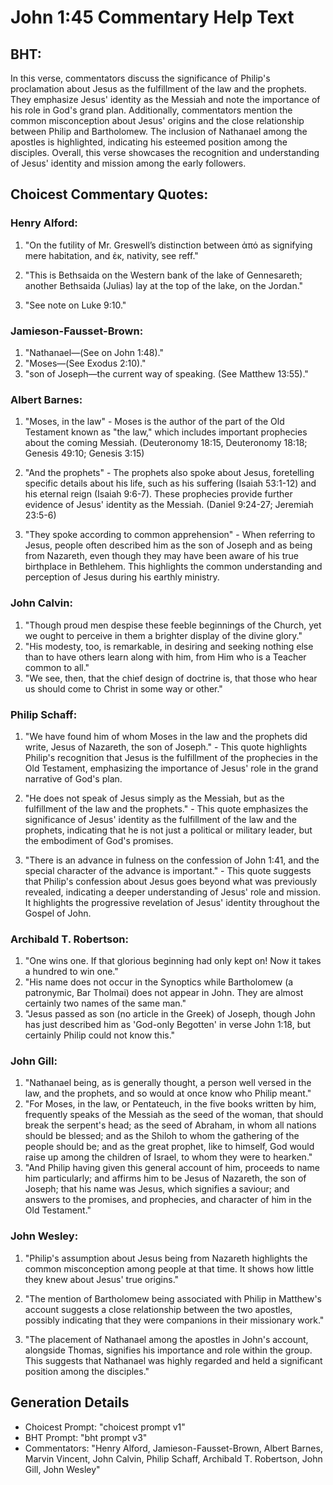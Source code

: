 # John 1:45 Commentary Help Text

## BHT:
In this verse, commentators discuss the significance of Philip's proclamation about Jesus as the fulfillment of the law and the prophets. They emphasize Jesus' identity as the Messiah and note the importance of his role in God's grand plan. Additionally, commentators mention the common misconception about Jesus' origins and the close relationship between Philip and Bartholomew. The inclusion of Nathanael among the apostles is highlighted, indicating his esteemed position among the disciples. Overall, this verse showcases the recognition and understanding of Jesus' identity and mission among the early followers.

## Choicest Commentary Quotes:
### Henry Alford:
1. "On the futility of Mr. Greswell’s distinction between ἀπό as signifying mere habitation, and ἐκ, nativity, see reff." 

2. "This is Bethsaida on the Western bank of the lake of Gennesareth; another Bethsaida (Julias) lay at the top of the lake, on the Jordan." 

3. "See note on Luke 9:10."

### Jamieson-Fausset-Brown:
1. "Nathanael—(See on John 1:48)." 
2. "Moses—(See Exodus 2:10)." 
3. "son of Joseph—the current way of speaking. (See Matthew 13:55)."

### Albert Barnes:
1. "Moses, in the law" - Moses is the author of the part of the Old Testament known as "the law," which includes important prophecies about the coming Messiah. (Deuteronomy 18:15, Deuteronomy 18:18; Genesis 49:10; Genesis 3:15)

2. "And the prophets" - The prophets also spoke about Jesus, foretelling specific details about his life, such as his suffering (Isaiah 53:1-12) and his eternal reign (Isaiah 9:6-7). These prophecies provide further evidence of Jesus' identity as the Messiah. (Daniel 9:24-27; Jeremiah 23:5-6)

3. "They spoke according to common apprehension" - When referring to Jesus, people often described him as the son of Joseph and as being from Nazareth, even though they may have been aware of his true birthplace in Bethlehem. This highlights the common understanding and perception of Jesus during his earthly ministry.

### John Calvin:
1. "Though proud men despise these feeble beginnings of the Church, yet we ought to perceive in them a brighter display of the divine glory."
2. "His modesty, too, is remarkable, in desiring and seeking nothing else than to have others learn along with him, from Him who is a Teacher common to all."
3. "We see, then, that the chief design of doctrine is, that those who hear us should come to Christ in some way or other."

### Philip Schaff:
1. "We have found him of whom Moses in the law and the prophets did write, Jesus of Nazareth, the son of Joseph." - This quote highlights Philip's recognition that Jesus is the fulfillment of the prophecies in the Old Testament, emphasizing the importance of Jesus' role in the grand narrative of God's plan.

2. "He does not speak of Jesus simply as the Messiah, but as the fulfillment of the law and the prophets." - This quote emphasizes the significance of Jesus' identity as the fulfillment of the law and the prophets, indicating that he is not just a political or military leader, but the embodiment of God's promises.

3. "There is an advance in fulness on the confession of John 1:41, and the special character of the advance is important." - This quote suggests that Philip's confession about Jesus goes beyond what was previously revealed, indicating a deeper understanding of Jesus' role and mission. It highlights the progressive revelation of Jesus' identity throughout the Gospel of John.

### Archibald T. Robertson:
1. "One wins one. If that glorious beginning had only kept on! Now it takes a hundred to win one."
2. "His name does not occur in the Synoptics while Bartholomew (a patronymic, Bar Tholmai) does not appear in John. They are almost certainly two names of the same man."
3. "Jesus passed as son (no article in the Greek) of Joseph, though John has just described him as 'God-only Begotten' in verse John 1:18, but certainly Philip could not know this."

### John Gill:
1. "Nathanael being, as is generally thought, a person well versed in the law, and the prophets, and so would at once know who Philip meant."
2. "For Moses, in the law, or Pentateuch, in the five books written by him, frequently speaks of the Messiah as the seed of the woman, that should break the serpent's head; as the seed of Abraham, in whom all nations should be blessed; and as the Shiloh to whom the gathering of the people should be; and as the great prophet, like to himself, God would raise up among the children of Israel, to whom they were to hearken."
3. "And Philip having given this general account of him, proceeds to name him particularly; and affirms him to be Jesus of Nazareth, the son of Joseph; that his name was Jesus, which signifies a saviour; and answers to the promises, and prophecies, and character of him in the Old Testament."

### John Wesley:
1. "Philip's assumption about Jesus being from Nazareth highlights the common misconception among people at that time. It shows how little they knew about Jesus' true origins." 

2. "The mention of Bartholomew being associated with Philip in Matthew's account suggests a close relationship between the two apostles, possibly indicating that they were companions in their missionary work." 

3. "The placement of Nathanael among the apostles in John's account, alongside Thomas, signifies his importance and role within the group. This suggests that Nathanael was highly regarded and held a significant position among the disciples."


## Generation Details
- Choicest Prompt: "choicest prompt v1"
- BHT Prompt: "bht prompt v3"
- Commentators: "Henry Alford, Jamieson-Fausset-Brown, Albert Barnes, Marvin Vincent, John Calvin, Philip Schaff, Archibald T. Robertson, John Gill, John Wesley"
